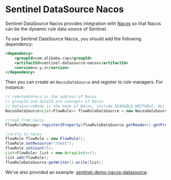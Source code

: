 # Sentinel DataSource Nacos

Sentinel DataSource Nacos provides integration with [Nacos](http://nacos.io) so that Nacos
can be the dynamic rule data source of Sentinel.

To use Sentinel DataSource Nacos, you should add the following dependency:

```xml
<dependency>
    <groupId>com.alibaba.csp</groupId>
    <artifactId>sentinel-datasource-nacos</artifactId>
    <version>x.y.z</version>
</dependency>
```

Then you can create an `NacosDataSource` and register to rule managers.
For instance:

```java
// remoteAddress is the address of Nacos
// groupId and dataId are concepts of Nacos
// DataSourceMode is the mode of Nacos, include READABLE,WRITABLE, ALL
NacosDataSource<List<FlowRule>> flowRuleDataSource = new NacosDataSource<>(remoteAddress, groupId, dataId, new JsonArrayConverter<>(FlowRule.class), DataSourceMode.ALL);

//read from nacos
FlowRuleManager.register2Property(flowRuleDataSource.getReader().getProperty());

//write to nacos
FlowRule flowRule = new FlowRule();
flowRule.setResource("/test");
flowRule.setCount(5);
List<FlowRule> list = new ArrayList<>();
list.add(flowRule);
flowRuleDataSource.getWriter().write(list);
```

We've also provided an example: [sentinel-demo-nacos-datasource](https://github.com/alibaba/Sentinel/tree/master/sentinel-demo/sentinel-demo-nacos-datasource).